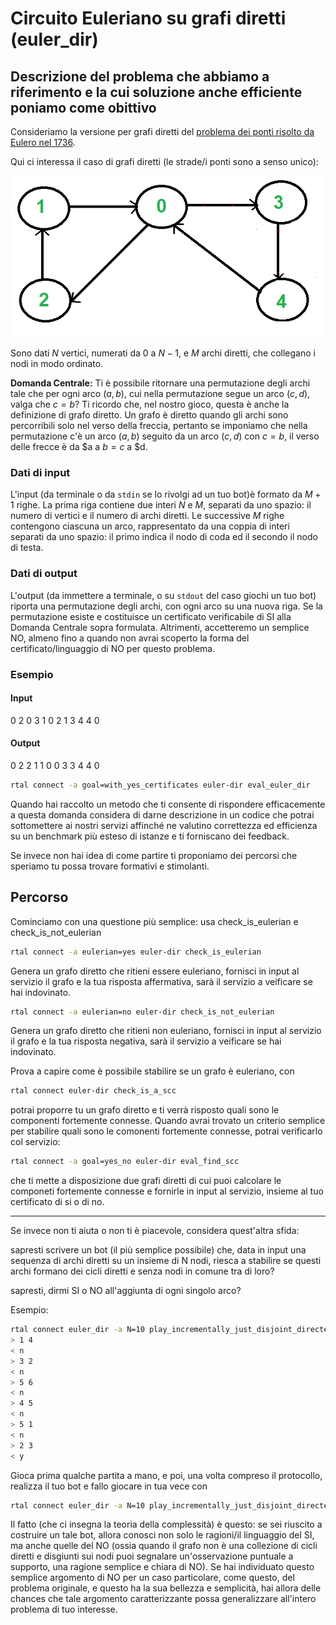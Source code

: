 # Circuito Euleriano su grafi diretti (euler_dir)

## Descrizione del problema che abbiamo a riferimento e la cui soluzione anche efficiente poniamo come obittivo
   
Consideriamo la versione per grafi diretti del [problema dei ponti risolto da Eulero nel 1736](https://en.wikipedia.org/wiki/Seven_Bridges_of_K%C3%B6nigsberg).

Qui ci interessa il caso di grafi diretti (le strade/i ponti sono a senso unico):

![image](figs/euler-dir.png)

Sono dati $N$ vertici, numerati da $0$ a $N-1$, e $M$ archi diretti, che collegano i nodi in modo ordinato.

  <strong>Domanda Centrale:</strong> Ti è possibile ritornare una permutazione degli archi tale che per ogni arco $(a,b)$, cui nella permutazione segue un arco $(c,d)$, valga che $c = b$? 
Ti ricordo che, nel nostro gioco, questa è anche la definizione di grafo diretto. Un grafo è diretto quando gli archi sono percorribili solo nel verso della freccia, pertanto se imponiamo che nella permutazione c'è un arco $(a,b)$ seguito da un arco $(c,d)$ con $c = b$, il verso delle frecce è da $a a $b = c$ a $d.


### Dati di input
  
L'input (da terminale o da `stdin` se lo rivolgi ad un tuo bot)è formato da $M+1$ righe. 
La prima riga contiene due interi $N$ e $M$, separati da uno spazio: il numero di vertici e il numero di archi diretti.
Le successive $M$ righe contengono ciascuna un arco, rappresentato da una coppia di interi separati da uno spazio: il primo indica il nodo di coda ed il secondo il nodo di testa.

### Dati di output

L'output (da immettere a terminale, o su `stdout` del caso giochi un tuo bot) riporta una permutazione degli archi, con ogni arco su una nuova riga.
Se la permutazione esiste e costituisce un certificato verificabile di SI alla Domanda Centrale sopra formulata.
Altrimenti, accetteremo un semplice NO, almeno fino a quando non avrai scoperto la forma del certificato/linguaggio di NO per questo problema.

### Esempio

#### Input

0 2
0 3
1 0
2 1
3 4
4 0

#### Output

0 2
2 1
1 0
0 3
3 4
4 0

```bash
rtal connect -a goal=with_yes_certificates euler-dir eval_euler_dir
```
Quando hai raccolto un metodo che ti consente di rispondere efficacemente a questa domanda considera di darne descrizione in un codice che potrai sottomettere ai nostri servizi affinché ne valutino correttezza ed efficienza su un benchmark più esteso di istanze e ti forniscano dei feedback.

Se invece non hai idea di come partire ti proponiamo dei percorsi che speriamo tu possa trovare formativi e stimolanti.

## Percorso

Cominciamo con una questione più semplice: usa check_is_eulerian e check_is_not_eulerian
```bash
rtal connect -a eulerian=yes euler-dir check_is_eulerian
```
Genera un grafo diretto che ritieni essere euleriano, fornisci in input al servizio il grafo e la tua risposta affermativa, sarà il servizio a veificare se hai indovinato.
```bash
rtal connect -a eulerian=no euler-dir check_is_not_eulerian
```
Genera un grafo diretto che ritieni non euleriano, fornisci in input al servizio il grafo e la tua risposta negativa, sarà il servizio a veificare se hai indovinato.

Prova a capire come è possibile stabilire se un grafo è euleriano, con 
```bash
rtal connect euler-dir check_is_a_scc
```
potrai proporre tu un grafo diretto e ti verrà risposto quali sono le componenti fortemente connesse.
Quando avrai trovato un criterio semplice per stabilire quali sono le comonenti fortemente connesse, potrai verificarlo col servizio:
```bash
rtal connect -a goal=yes_no euler-dir eval_find_scc
```
che ti mette a disposizione due grafi diretti di cui puoi calcolare le componeti fortemente connesse e fornirle in input al servizio, insieme al tuo certificato di si o di no.

------------------------------------------------

Se invece non ti aiuta o non ti è piacevole, considera quest'altra sfida:

   sapresti scrivere un bot (il più semplice possibile) che, data in input una sequenza di archi diretti su un insieme di N nodi, riesca a stabilire se questi archi formano dei cicli diretti e senza nodi in comune tra di loro?

   sapresti, dirmi SI o NO all'aggiunta di ogni singolo arco?

Esempio:
```bash
rtal connect euler_dir -a N=10 play_incrementally_just_disjoint_directed_cycles
> 1 4
< n
> 3 2
< n
> 5 6
< n
> 4 5
< n
> 5 1
< n
> 2 3
< y
```
Gioca prima qualche partita a mano, e poi, una volta compreso il protocollo, realizza il tuo bot e fallo giocare in tua vece con 

```bash
rtal connect euler_dir -a N=10 play_incrementally_just_disjoint_directed_cycles -- python my_bot.py
```

Il fatto (che ci insegna la teoria della complessità) è questo:
se sei riuscito a costruire un tale bot, allora conosci non solo le ragioni/il linguaggio del SI, ma anche quelle del NO (ossia quando il grafo non è una collezione di cicli diretti e disgiunti sui nodi puoi segnalare un'osservazione puntuale a supporto, una ragione semplice e chiara di NO).
Se hai individuato questo semplice argomento di NO per un caso particolare, come questo, del problema originale, e questo ha la sua bellezza e semplicità, hai allora delle chances che tale argomento caratterizzante possa generalizzare all'intero problema di tuo interesse.
  








